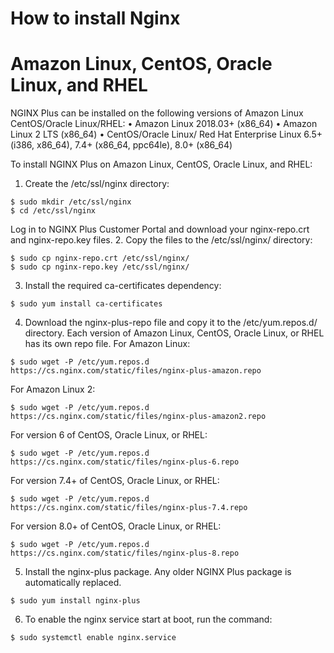 # How to install Nginx

# Amazon Linux, CentOS, Oracle Linux, and RHEL 
NGINX Plus can be installed on the following versions of Amazon Linux CentOS/Oracle Linux/RHEL:
	• Amazon Linux 2018.03+ (x86_64)
	• Amazon Linux 2 LTS (x86_64)
	• CentOS/Oracle Linux/ Red Hat Enterprise Linux 6.5+ (i386, x86_64), 7.4+ (x86_64, ppc64le), 8.0+ (x86_64)

To install NGINX Plus on Amazon Linux, CentOS, Oracle Linux, and RHEL:
1. Create the /etc/ssl/nginx directory:
```
$ sudo mkdir /etc/ssl/nginx
$ cd /etc/ssl/nginx
```
Log in to NGINX Plus Customer Portal and download your nginx-repo.crt and nginx-repo.key files.
2. Copy the files to the /etc/ssl/nginx/ directory:
```
$ sudo cp nginx-repo.crt /etc/ssl/nginx/
$ sudo cp nginx-repo.key /etc/ssl/nginx/
```
3. Install the required ca-certificates dependency:
```
$ sudo yum install ca-certificates
```

4. Download the nginx-plus-repo file and copy it to the /etc/yum.repos.d/ directory. Each version of Amazon Linux, CentOS, Oracle Linux, or RHEL has its own repo file.
For Amazon Linux:
```
$ sudo wget -P /etc/yum.repos.d https://cs.nginx.com/static/files/nginx-plus-amazon.repo
```
For Amazon Linux 2:
```
$ sudo wget -P /etc/yum.repos.d https://cs.nginx.com/static/files/nginx-plus-amazon2.repo
```
For version 6 of CentOS, Oracle Linux, or RHEL:
```
$ sudo wget -P /etc/yum.repos.d https://cs.nginx.com/static/files/nginx-plus-6.repo
```
For version 7.4+ of CentOS, Oracle Linux, or RHEL:
```
$ sudo wget -P /etc/yum.repos.d https://cs.nginx.com/static/files/nginx-plus-7.4.repo
```
For version 8.0+ of CentOS, Oracle Linux, or RHEL:
```
$ sudo wget -P /etc/yum.repos.d https://cs.nginx.com/static/files/nginx-plus-8.repo
```
5. Install the nginx-plus package. Any older NGINX Plus package is automatically replaced.
```
$ sudo yum install nginx-plus
```
6. To enable the nginx service start at boot, run the command:
```
$ sudo systemctl enable nginx.service
```